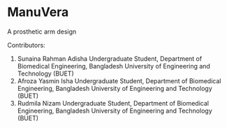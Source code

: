 # ManuVera
A prosthetic arm design

Contributors:
1. Sunaina Rahman Adisha
Undergraduate Student, Department of Biomedical Engineering,
Bangladesh University of Engineering and Technology (BUET)
2. Afroza Yasmin Isha
Undergraduate Student, Department of Biomedical Engineering,
Bangladesh University of Engineering and Technology (BUET)
3. Rudmila Nizam
Undergraduate Student, Department of Biomedical Engineering,
Bangladesh University of Engineering and Technology (BUET)
